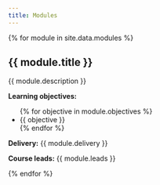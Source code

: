 ```yaml
---
title: Modules
---
```


{% for module in site.data.modules %}
  <div class="module">
    <h2>{{ module.title }}</h2>
    <p>{{ module.description }}</p>
    <p><strong>Learning objectives:</strong></p>
    <ul>
      {% for objective in module.objectives %}
        <li>{{ objective }}</li>
      {% endfor %}
    </ul>
    <p><strong>Delivery:</strong> {{ module.delivery }}</p>
    <p><strong>Course leads:</strong> {{ module.leads }}</p>
  </div>
{% endfor %}

